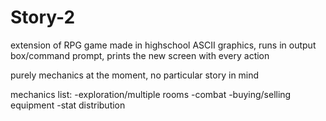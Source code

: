 # Story-2
extension of RPG game made in highschool
ASCII graphics, runs in output box/command prompt, prints the new screen with every action

purely mechanics at the moment, no particular story in mind

mechanics list:
-exploration/multiple rooms
-combat
-buying/selling equipment
-stat distribution
